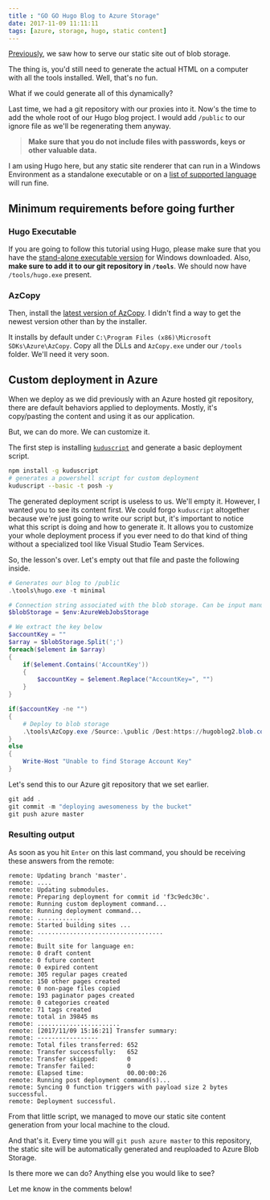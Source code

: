 ```yaml
---
title : "GO GO Hugo Blog to Azure Storage"
date: 2017-11-09 11:11:11
tags: [azure, storage, hugo, static content]
---
```

[Previously](/post/hosting-static-site-for-cheap-on-azure-with-storage-and-serverless), we saw how to serve our static site out of blob storage.

The thing is, you'd still need to generate the actual HTML on a computer with all the tools installed. Well, that's no fun.

What if we could generate all of this dynamically?

Last time, we had a git repository with our proxies into it. Now's the time to add the whole root of our Hugo blog project. I would add `/public` to our ignore file as we'll be regenerating them anyway. 

>**Make sure that you do not include files with passwords, keys or other valuable data.**

I am using Hugo here, but any static site renderer that can run in a Windows Environment as a standalone executable or on a [list of supported language](https://docs.microsoft.com/en-us/azure/app-service/?WT.mc_id=maximerouiller-blog-marouill) will run fine.

## Minimum requirements before going further

### Hugo Executable
If you are going to follow this tutorial using Hugo, please make sure that you have the [stand-alone executable version](https://github.com/gohugoio/hugo/releases) for Windows downloaded. Also, **make sure to add it to our git repository in `/tools`**. We should now have `/tools/hugo.exe` present.

### AzCopy
Then, install the [latest version of AzCopy](http://aka.ms/downloadazcopy?WT.mc_id=maximerouiller-blog-marouill). I didn't find a way to get the newest version other than by the installer.

It installs by default under `C:\Program Files (x86)\Microsoft SDKs\Azure\AzCopy`. Copy all the DLLs and `AzCopy.exe` under our `/tools` folder. We'll need it very soon.

## Custom deployment in Azure

When we deploy as we did previously with an Azure hosted git repository, there are default behaviors applied to deployments. Mostly, it's copy/pasting the content and using it as our application.

But, we can do more. We can customize it.

The first step is installing [`kuduscript`](https://github.com/projectkudu/KuduScript) and generate a basic deployment script.

```bash
npm install -g kuduscript
# generates a powershell script for custom deployment
kuduscript --basic -t posh -y
```

The generated deployment script is useless to us. We'll empty it. However, I wanted you to see its content first. We could forgo `kuduscript` altogether because we're just going to write our script but, it's important to notice what this script is doing and how to generate it. It allows you to customize your whole deployment process if you ever need to do that kind of thing without a specialized tool like Visual Studio Team Services.

So, the lesson's over. Let's empty out that file and paste the following inside.

```powershell
# Generates our blog to /public
.\tools\hugo.exe -t minimal

# Connection string associated with the blob storage. Can be input manually too.
$blobStorage = $env:AzureWebJobsStorage 

# We extract the key below
$accountKey = ""
$array = $blobStorage.Split(';')
foreach($element in $array)
{
    if($element.Contains('AccountKey'))
    {
        $accountKey = $element.Replace("AccountKey=", "")
    }
}

if($accountKey -ne "")
{
    # Deploy to blob storage
    .\tools\AzCopy.exe /Source:.\public /Dest:https://hugoblog2.blob.core.windows.net/content /DestKey:$accountKey /SetContentType /S /Y
}
else 
{
    Write-Host "Unable to find Storage Account Key"
}
```

Let's send this to our Azure git repository that we set earlier.

```powershell
git add .
git commit -m "deploying awesomeness by the bucket"
git push azure master
```

### Resulting output

As soon as you hit `Enter` on this last command, you should be receiving these answers from the remote:

```none
remote: Updating branch 'master'.
remote: ....
remote: Updating submodules.
remote: Preparing deployment for commit id 'f3c9edc30c'.
remote: Running custom deployment command...
remote: Running deployment command...
remote: .............
remote: Started building sites ...
remote: ...................................
remote:
remote: Built site for language en:
remote: 0 draft content
remote: 0 future content
remote: 0 expired content
remote: 305 regular pages created
remote: 150 other pages created
remote: 0 non-page files copied
remote: 193 paginator pages created
remote: 0 categories created
remote: 71 tags created
remote: total in 39845 ms
remote: .......................
remote: [2017/11/09 15:16:21] Transfer summary:
remote: -----------------
remote: Total files transferred: 652
remote: Transfer successfully:   652
remote: Transfer skipped:        0
remote: Transfer failed:         0
remote: Elapsed time:            00.00:00:26
remote: Running post deployment command(s)...
remote: Syncing 0 function triggers with payload size 2 bytes successful.
remote: Deployment successful.
```


From that little script, we managed to move our static site content generation from your local machine to the cloud. 

And that's it. Every time you will `git push azure master` to this repository, the static site will be automatically generated and reuploaded to Azure Blob Storage.

Is there more we can do? Anything else you would like to see?

Let me know in the comments below!